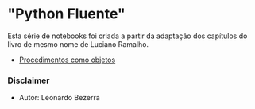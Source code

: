 # "Python Fluente"

Esta série de notebooks foi criada a partir da adaptação dos capítulos do livro de mesmo nome de Luciano Ramalho.

* [Procedimentos como objetos](fluent/fluent01.ipynb)

### Disclaimer
* Autor: Leonardo Bezerra
